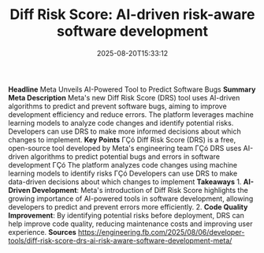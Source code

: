 ﻿---
title: "Diff Risk Score: AI-driven risk-aware software development"
date: "2025-08-20T15:33:12"
category: "Markets"
summary: ""
slug: "diff risk score aidriven riskaware software development"
source_urls:
  - "https://engineering.fb.com/2025/08/06/developer-tools/diff-risk-score-drs-ai-risk-aware-software-development-meta/"
seo:
  title: "Diff Risk Score: AI-driven risk-aware software development | Hash n Hedge"
  description: ""
  keywords: ["news", "markets", "brief"]
---
**Headline** Meta Unveils AI-Powered Tool to Predict Software Bugs  **Summary Meta Description** Meta's new Diff Risk Score (DRS) tool uses AI-driven algorithms to predict and prevent software bugs, aiming to improve development efficiency and reduce errors. The platform leverages machine learning models to analyze code changes and identify potential risks. Developers can use DRS to make more informed decisions about which changes to implement.  **Key Points**  ΓÇó Diff Risk Score (DRS) is a free, open-source tool developed by Meta's engineering team ΓÇó DRS uses AI-driven algorithms to predict potential bugs and errors in software development ΓÇó The platform analyzes code changes using machine learning models to identify risks ΓÇó Developers can use DRS to make data-driven decisions about which changes to implement  **Takeaways**  1. **AI-Driven Development**: Meta's introduction of Diff Risk Score highlights the growing importance of AI-powered tools in software development, allowing developers to predict and prevent errors more efficiently. 2. **Code Quality Improvement**: By identifying potential risks before deployment, DRS can help improve code quality, reducing maintenance costs and improving user experience.  **Sources** https://engineering.fb.com/2025/08/06/developer-tools/diff-risk-score-drs-ai-risk-aware-software-development-meta/ 

